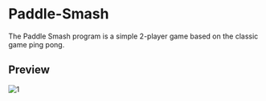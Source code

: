 # Paddle-Smash
The Paddle Smash program is a simple 2-player game based on the classic game ping pong.
## Preview
![1](https://drive.google.com/file/d/1rvmByjrhk_M1cDb9lzdDmLQmAsLkvXYi/view?usp=sharing)
<br>
